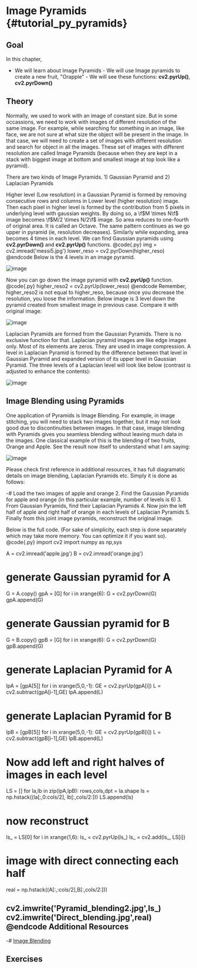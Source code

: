 Image Pyramids {#tutorial_py_pyramids}
==============

Goal
----

In this chapter,
   -   We will learn about Image Pyramids
    -   We will use Image pyramids to create a new fruit, "Orapple"
    -   We will see these functions: **cv2.pyrUp()**, **cv2.pyrDown()**

Theory
------

Normally, we used to work with an image of constant size. But in some occassions, we need to work
with images of different resolution of the same image. For example, while searching for something in
an image, like face, we are not sure at what size the object will be present in the image. In that
case, we will need to create a set of images with different resolution and search for object in all
the images. These set of images with different resolution are called Image Pyramids (because when
they are kept in a stack with biggest image at bottom and smallest image at top look like a
pyramid).

There are two kinds of Image Pyramids. 1) Gaussian Pyramid and 2) Laplacian Pyramids

Higher level (Low resolution) in a Gaussian Pyramid is formed by removing consecutive rows and
columns in Lower level (higher resolution) image. Then each pixel in higher level is formed by the
contribution from 5 pixels in underlying level with gaussian weights. By doing so, a \f$M \times N\f$
image becomes \f$M/2 \times N/2\f$ image. So area reduces to one-fourth of original area. It is called
an Octave. The same pattern continues as we go upper in pyramid (ie, resolution decreases).
Similarly while expanding, area becomes 4 times in each level. We can find Gaussian pyramids using
**cv2.pyrDown()** and **cv2.pyrUp()** functions.
@code{.py}
img = cv2.imread('messi5.jpg')
lower_reso = cv2.pyrDown(higher_reso)
@endcode
Below is the 4 levels in an image pyramid.

![image](images/messipyr.jpg)

Now you can go down the image pyramid with **cv2.pyrUp()** function.
@code{.py}
higher_reso2 = cv2.pyrUp(lower_reso)
@endcode
Remember, higher_reso2 is not equal to higher_reso, because once you decrease the resolution, you
loose the information. Below image is 3 level down the pyramid created from smallest image in
previous case. Compare it with original image:

![image](images/messiup.jpg)

Laplacian Pyramids are formed from the Gaussian Pyramids. There is no exclusive function for that.
Laplacian pyramid images are like edge images only. Most of its elements are zeros. They are used in
image compression. A level in Laplacian Pyramid is formed by the difference between that level in
Gaussian Pyramid and expanded version of its upper level in Gaussian Pyramid. The three levels of a
Laplacian level will look like below (contrast is adjusted to enhance the contents):

![image](images/lap.jpg)

Image Blending using Pyramids
-----------------------------

One application of Pyramids is Image Blending. For example, in image stitching, you will need to
stack two images together, but it may not look good due to discontinuities between images. In that
case, image blending with Pyramids gives you seamless blending without leaving much data in the
images. One classical example of this is the blending of two fruits, Orange and Apple. See the
result now itself to understand what I am saying:

![image](images/orapple.jpg)

Please check first reference in additional resources, it has full diagramatic details on image
blending, Laplacian Pyramids etc. Simply it is done as follows:

-#  Load the two images of apple and orange
2.  Find the Gaussian Pyramids for apple and orange (in this particular example, number of levels
    is 6)
3.  From Gaussian Pyramids, find their Laplacian Pyramids
4.  Now join the left half of apple and right half of orange in each levels of Laplacian Pyramids
5.  Finally from this joint image pyramids, reconstruct the original image.

Below is the full code. (For sake of simplicity, each step is done separately which may take more
memory. You can optimize it if you want so).
@code{.py}
import cv2
import numpy as np,sys

A = cv2.imread('apple.jpg')
B = cv2.imread('orange.jpg')

# generate Gaussian pyramid for A
G = A.copy()
gpA = [G]
for i in xrange(6):
    G = cv2.pyrDown(G)
    gpA.append(G)

# generate Gaussian pyramid for B
G = B.copy()
gpB = [G]
for i in xrange(6):
    G = cv2.pyrDown(G)
    gpB.append(G)

# generate Laplacian Pyramid for A
lpA = [gpA[5]]
for i in xrange(5,0,-1):
    GE = cv2.pyrUp(gpA[i])
    L = cv2.subtract(gpA[i-1],GE)
    lpA.append(L)

# generate Laplacian Pyramid for B
lpB = [gpB[5]]
for i in xrange(5,0,-1):
    GE = cv2.pyrUp(gpB[i])
    L = cv2.subtract(gpB[i-1],GE)
    lpB.append(L)

# Now add left and right halves of images in each level
LS = []
for la,lb in zip(lpA,lpB):
    rows,cols,dpt = la.shape
    ls = np.hstack((la[:,0:cols/2], lb[:,cols/2:]))
    LS.append(ls)

# now reconstruct
ls_ = LS[0]
for i in xrange(1,6):
    ls_ = cv2.pyrUp(ls_)
    ls_ = cv2.add(ls_, LS[i])

# image with direct connecting each half
real = np.hstack((A[:,:cols/2],B[:,cols/2:]))

cv2.imwrite('Pyramid_blending2.jpg',ls_)
cv2.imwrite('Direct_blending.jpg',real)
@endcode
Additional Resources
--------------------

-#  [Image Blending](http://pages.cs.wisc.edu/~csverma/CS766_09/ImageMosaic/imagemosaic.html)

Exercises
---------
